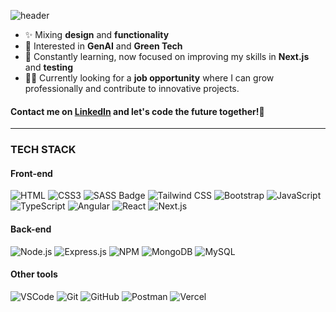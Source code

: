 <!--
# Hey! I'm Sara👋  

### A passionate junior full-stack developer from Spain.
-->
![header](https://capsule-render.vercel.app/api?type=waving&height=200&color=gradient&customColorList=18&text=Hey!%20I'm%20Sara&section=header&reversal=false&fontAlignY=37&desc=A%20passionate%20junior%20full-stack%20developer%20from%20Spain&fontSize=42&descSize=18&descAlignY=55)

- ✨ Mixing **design** and **functionality**
- 💭 Interested in **GenAI** and **Green Tech**
- 🌱 Constantly learning, now focused on improving my skills in **Next.js** and **testing**
- 👩‍💻 Currently looking for a **job opportunity** where I can grow professionally and contribute to innovative projects.

#### Contact me on [LinkedIn](https://www.linkedin.com/in/sara-rodriguez-herrero/) and let's code the future together!🚀

---

### TECH STACK
#### Front-end

![HTML](https://img.shields.io/badge/HTML5-E34F26?style=for-the-badge&logo=html5&logoColor=white)
![CSS3](https://img.shields.io/badge/CSS3-1572B6?style=for-the-badge&logo=css3&logoColor=white)
![SASS Badge](https://img.shields.io/badge/Sass-CC6699?style=for-the-badge&logo=sass&logoColor=white)
![Tailwind CSS](https://img.shields.io/badge/Tailwind%20CSS-06B6D4?style=for-the-badge&logo=tailwindcss&logoColor=white)
![Bootstrap](https://img.shields.io/badge/Bootstrap-563D7C?style=for-the-badge&logo=bootstrap&logoColor=white)
![JavaScript](https://img.shields.io/badge/JavaScript-F7DF1E?style=for-the-badge&logo=javascript&logoColor=black)
![TypeScript](https://img.shields.io/badge/TypeScript-3178C6?style=for-the-badge&logo=typescript&logoColor=white)
![Angular](https://img.shields.io/badge/Angular-DD1100?style=for-the-badge&logo=angular&logoColor=white)
![React](https://img.shields.io/badge/React-61DAFB?style=for-the-badge&logo=react&logoColor=black)
![Next.js](https://img.shields.io/badge/next.js-000000?style=for-the-badge&logo=nextdotjs&logoColor=white)

#### Back-end
![Node.js](https://img.shields.io/badge/Node.js-339933?style=for-the-badge&logo=nodedotjs&logoColor=white)
![Express.js](https://img.shields.io/badge/Express.js-000000?style=for-the-badge&logo=express&logoColor=white)
![NPM](https://img.shields.io/badge/NPM-CB3837?style=for-the-badge&logo=npm&logoColor=white)
![MongoDB](https://img.shields.io/badge/MongoDB-4EA94B?style=for-the-badge&logo=mongodb&logoColor=white)
![MySQL](https://img.shields.io/badge/MySQL-4479A1?style=for-the-badge&logo=mysql&logoColor=white)

#### Other tools
![VSCode](https://img.shields.io/badge/VSCode-007ACC?style=for-the-badge&logo=visualstudiocode)
![Git](https://img.shields.io/badge/Git-F05032?style=for-the-badge&logo=git&logoColor=white)
![GitHub](https://img.shields.io/badge/GitHub-181717?style=for-the-badge&logo=github&logoColor=white)
![Postman](https://img.shields.io/badge/Postman-FF6C37?style=for-the-badge&logo=postman&logoColor=white)
![Vercel](https://img.shields.io/badge/vercel-000000?style=for-the-badge&logo=vercel)

<!--
<img align="center" src="https://github-readme-stats.vercel.app/api/top-langs?username=sarardguezhe&show_icons=true&theme=tokyonight&hide_border=true&locale=en&layout=compact" alt="sarardguezhe" />
-->

